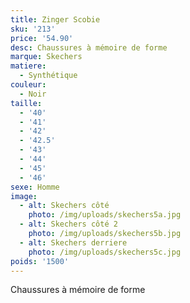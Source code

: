 ```yaml
---
title: Zinger Scobie
sku: '213'
price: '54.90'
desc: Chaussures à mémoire de forme
marque: Skechers
matiere:
  - Synthétique
couleur:
  - Noir
taille:
  - '40'
  - '41'
  - '42'
  - '42.5'
  - '43'
  - '44'
  - '45'
  - '46'
sexe: Homme
image:
  - alt: Skechers côté
    photo: /img/uploads/skechers5a.jpg
  - alt: Skechers côté 2
    photo: /img/uploads/skechers5b.jpg
  - alt: Skechers derriere
    photo: /img/uploads/skechers5c.jpg
poids: '1500'
---
```

Chaussures à mémoire de forme
